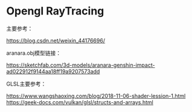 # Opengl RayTracing

主要参考：

https://blog.csdn.net/weixin_44176696/

aranara.obj模型链接：

https://sketchfab.com/3d-models/aranara-genshin-impact-ad022912f9144aa18ff19a9207573add

GLSL主要参考：

https://www.wangshaoxing.com/blog/2018-11-06-shader-lession-1.html
https://geek-docs.com/vulkan/glsl/structs-and-arrays.html